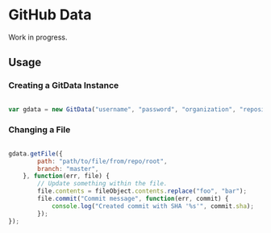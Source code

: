 # GitHub Data

Work in progress.

## Usage

### Creating a GitData Instance

```javascript

var gdata = new GitData("username", "password", "organization", "repository");

```

### Changing a File

```javascript

gdata.getFile({
        path: "path/to/file/from/repo/root",
        branch: "master",
    }, function(err, file) {
        // Update something within the file.
        file.contents = fileObject.contents.replace("foo", "bar");
        file.commit("Commit message", function(err, commit) {
            console.log("Created commit with SHA '%s'", commit.sha);
        });
});

```